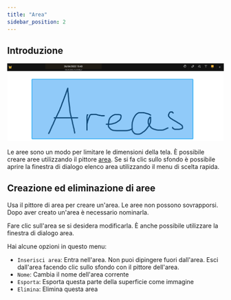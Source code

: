 ```yaml
---
title: "Area"
sidebar_position: 2
---
```


## Introduzione

![Area](area.png)

Le aree sono un modo per limitare le dimensioni della tela. È possibile creare aree utilizzando il pittore [area](painters/area.md). Se si fa clic sullo sfondo è possibile aprire la finestra di dialogo elenco area utilizzando il menu di scelta rapida.

## Creazione ed eliminazione di aree

Usa il pittore di area [](painters/area.md) per creare un'area. Le aree non possono sovrapporsi. Dopo aver creato un'area è necessario nominarla.

Fare clic sull'area se si desidera modificarla. È anche possibile utilizzare la finestra di dialogo area.

Hai alcune opzioni in questo menu:

* `Inserisci area`: Entra nell'area. Non puoi dipingere fuori dall'area. Esci dall'area facendo clic sullo sfondo con il pittore dell'area.
* `Nome`: Cambia il nome dell'area corrente
* `Esporta`: Esporta questa parte della superficie come immagine
* `Elimina`: Elimina questa area
